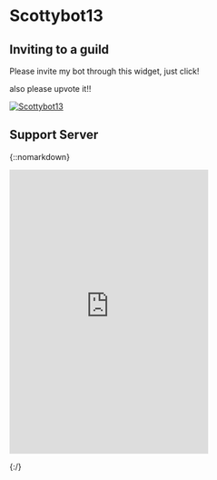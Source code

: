 # Scottybot13


## Inviting to a guild


Please invite my bot through this widget, just click! 

also please upvote it!!

<a href="https://discordbots.org/bot/518957742036221978" >
  <img src="https://discordbots.org/api/widget/518957742036221978.svg" alt="Scottybot13" />
</a>

## Support Server
{::nomarkdown}

<iframe src="https://discordapp.com/widget?id=533779781326471179&theme=dark" width="350" height="500" allowtransparency="true" frameborder="0"></iframe>

{:/}

